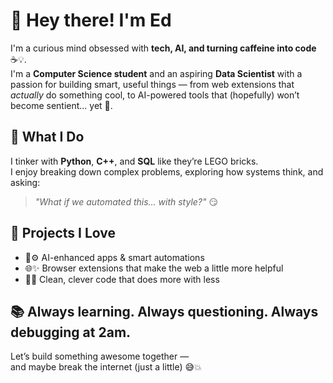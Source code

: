# 👋 Hey there! I'm Ed

I'm a curious mind obsessed with **tech, AI, and turning caffeine into code** ☕💡.  
I'm a **Computer Science student** and an aspiring **Data Scientist** with a passion for building smart, useful things — from web extensions that *actually* do something cool, to AI-powered tools that (hopefully) won’t become sentient... yet 🤖.

## 🧠 What I Do

I tinker with **Python**, **C++**, and **SQL** like they’re LEGO bricks.  
I enjoy breaking down complex problems, exploring how systems think, and asking:

> *"What if we automated this... with style?"* 😏

## 🚀 Projects I Love

- 🤖⚙️ AI-enhanced apps & smart automations  
- 🌐✨ Browser extensions that make the web a little more helpful  
- 🧼💥 Clean, clever code that does more with less

## 📚 Always learning. Always questioning. Always debugging at 2am.

Let’s build something awesome together —  
and maybe break the internet (just a little) 😅💥


<!--
**EdPatrice/EdPatrice** is a ✨ _special_ ✨ repository because its `README.md` (this file) appears on your GitHub profile.

Here are some ideas to get you started:

- 🔭 I’m currently working on ...
- 🌱 I’m currently learning ...
- 👯 I’m looking to collaborate on ...
- 🤔 I’m looking for help with ...
- 💬 Ask me about ...
- 📫 How to reach me: ...
- 😄 Pronouns: ...
- ⚡ Fun fact: ...
-->
